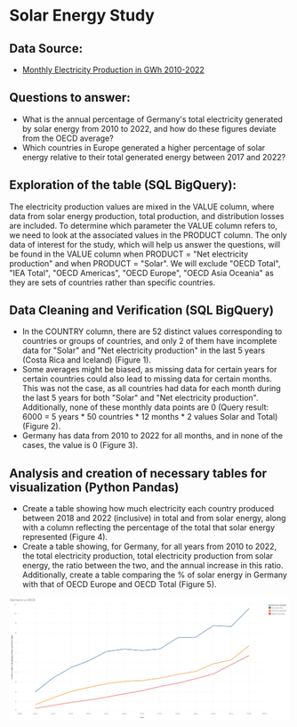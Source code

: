 # Solar Energy Study

## Data Source:
- [Monthly Electricity Production in GWh 2010-2022](https://www.kaggle.com/datasets/ccanb23/iea-monthly-electricity-statistics?resource=download)

## Questions to answer:
- What is the annual percentage of Germany's total electricity generated by solar energy from 2010 to 2022, and how do these figures deviate from the OECD average?
- Which countries in Europe generated a higher percentage of solar energy relative to their total generated energy between 2017 and 2022?

## Exploration of the table (SQL BigQuery):
The electricity production values are mixed in the VALUE column, where data from solar energy production, total production, and distribution losses are included. To determine which parameter the VALUE column refers to, we need to look at the associated values in the PRODUCT column. The only data of interest for the study, which will help us answer the questions, will be found in the VALUE column when PRODUCT = "Net electricity production" and when PRODUCT = "Solar". We will exclude "OECD Total", "IEA Total", "OECD Americas", "OECD Europe", "OECD Asia Oceania" as they are sets of countries rather than specific countries.

## Data Cleaning and Verification (SQL BigQuery)
- In the COUNTRY column, there are 52 distinct values corresponding to countries or groups of countries, and only 2 of them have incomplete data for "Solar" and "Net electricity production" in the last 5 years (Costa Rica and Iceland) (Figure 1).
- Some averages might be biased, as missing data for certain years for certain countries could also lead to missing data for certain months. This was not the case, as all countries had data for each month during the last 5 years for both "Solar" and "Net electricity production". Additionally, none of these monthly data points are 0 (Query result: 6000 = 5 years * 50 countries * 12 months * 2 values Solar and Total) (Figure 2).
- Germany has data from 2010 to 2022 for all months, and in none of the cases, the value is 0 (Figure 3).

## Analysis and creation of necessary tables for visualization (Python Pandas)
- Create a table showing how much electricity each country produced between 2018 and 2022 (inclusive) in total and from solar energy, along with a column reflecting the percentage of the total that solar energy represented (Figure 4).
- Create a table showing, for Germany, for all years from 2010 to 2022, the total electricity production, total electricity production from solar energy, the ratio between the two, and the annual increase in this ratio. Additionally, create a table comparing the % of solar energy in Germany with that of OECD Europe and OECD Total (Figure 5).

![Ejemplo de imagen](visualizations/Viz1.png)

